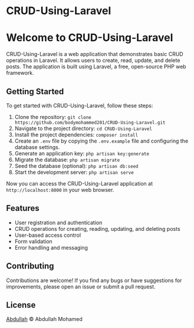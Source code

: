 # CRUD-Using-Laravel

# Welcome to CRUD-Using-Laravel

CRUD-Using-Laravel is a web application that demonstrates basic CRUD operations in Laravel. It allows users to create, read, update, and delete posts. The application is built using Laravel, a free, open-source PHP web framework.

## Getting Started

To get started with CRUD-Using-Laravel, follow these steps:

1. Clone the repository: `git clone https://github.com/bodymohammed201/CRUD-Using-Laravel.git`
2. Navigate to the project directory: `cd CRUD-Using-Laravel`
3. Install the project dependencies: `composer install`
4. Create an `.env` file by copying the `.env.example` file and configuring the database settings.
5. Generate an application key: `php artisan key:generate`
6. Migrate the database: `php artisan migrate`
7. Seed the database (optional): `php artisan db:seed`
8. Start the development server: `php artisan serve`

Now you can access the CRUD-Using-Laravel application at `http://localhost:8000` in your web browser.

## Features

- User registration and authentication
- CRUD operations for creating, reading, updating, and deleting posts
- User-based access control
- Form validation
- Error handling and messaging

## Contributing

Contributions are welcome! If you find any bugs or have suggestions for improvements, please open an issue or submit a pull request.    



## License

[Abdullah](https://github.com/bodymohammed201) © Abdullah Mohamed

